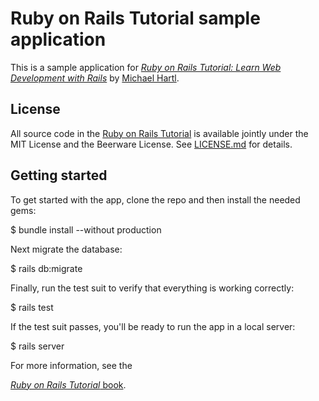# Ruby on Rails Tutorial sample application

This is a sample application for
[*Ruby on Rails Tutorial:
Learn Web Development with Rails*](http://www.railstutorial.org)
by [Michael Hartl](http://www.michaelhartl.com).

## License

All source code in the [Ruby on Rails Tutorial](http://railstutorial.org/)
is available jointly under the MIT License and the Beerware License. See
[LICENSE.md](LICENSE.md) for details.

## Getting started

To get started with the app, clone the repo and then install the needed gems:

$ bundle install --without production

Next migrate the database:

$ rails db:migrate

Finally, run the test suit to verify that everything is working correctly:

$ rails test

If the test suit passes, you'll be ready to run the app in a local server:

$ rails server

For more information, see the

[*Ruby on Rails Tutorial* book](http://www.railstutorial.org/book).